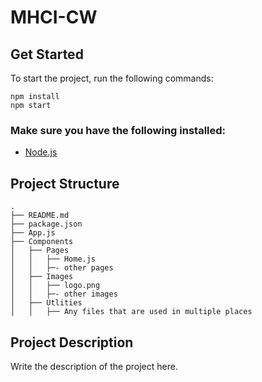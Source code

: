 # MHCI-CW


## Get Started

To start the project, run the following commands:

```
npm install
npm start
```

### Make sure you have the following installed:

- [Node.js](https://nodejs.org/en/)

## Project Structure

```
.
├── README.md
├── package.json
├── App.js
├── Components
│   ├── Pages
│   │   ├── Home.js
│   │   ├─- other pages
│   ├── Images
│   │   ├── logo.png
│   │   ├─- other images
│   ├── Utlities
│   │   ├── Any files that are used in multiple places
```

## Project Description

Write the description of the project here.

